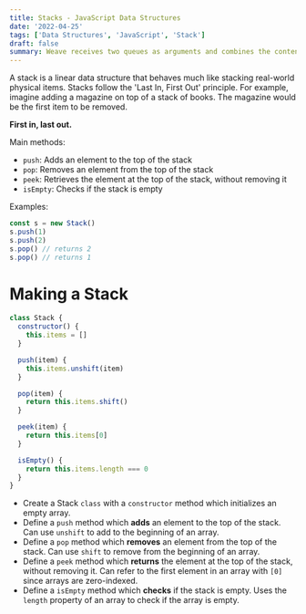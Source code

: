 ```yaml
---
title: Stacks - JavaScript Data Structures
date: '2022-04-25'
tags: ['Data Structures', 'JavaScript', 'Stack']
draft: false
summary: Weave receives two queues as arguments and combines the contents of each into new, third queue.
---
```


A stack is a linear data structure that behaves much like stacking real-world physical items. Stacks follow the 'Last In, First Out' principle. For example, imagine adding a magazine on top of a stack of books. The magazine would be the first item to be removed.

**First in, last out.**

Main methods:

- `push`: Adds an element to the top of the stack
- `pop`: Removes an element from the top of the stack
- `peek`: Retrieves the element at the top of the stack, without removing it
- `isEmpty`: Checks if the stack is empty

Examples:

```js
const s = new Stack()
s.push(1)
s.push(2)
s.pop() // returns 2
s.pop() // returns 1
```

# Making a Stack

```js
class Stack {
  constructor() {
    this.items = []
  }

  push(item) {
    this.items.unshift(item)
  }

  pop(item) {
    return this.items.shift()
  }

  peek(item) {
    return this.items[0]
  }

  isEmpty() {
    return this.items.length === 0
  }
}
```

- Create a Stack `class` with a `constructor` method which initializes an empty array.
- Define a `push` method which **adds** an element to the top of the stack. Can use `unshift` to add to the beginning of an array.
- Define a `pop` method which **removes** an element from the top of the stack. Can use `shift` to remove from the beginning of an array.
- Define a `peek` method which **returns** the element at the top of the stack, without removing it. Can refer to the first element in an array with `[0]` since arrays are zero-indexed.
- Define a `isEmpty` method which **checks** if the stack is empty. Uses the `length` property of an array to check if the array is empty.

